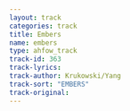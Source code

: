 ```yaml
---
layout: track
categories: track
title: Embers
name: embers
type: ahfow_track
track-id: 363
track-lyrics: 
track-author: Krukowski/Yang
track-sort: "EMBERS"
track-original: 
---
```

